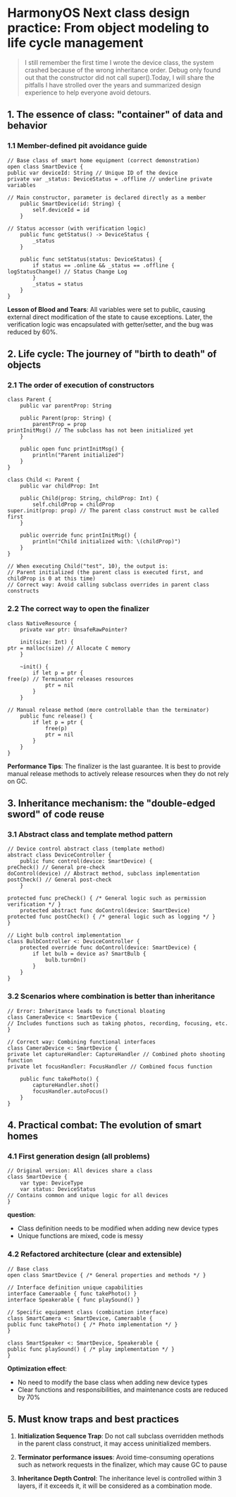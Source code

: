 # HarmonyOS Next class design practice: From object modeling to life cycle management

> I still remember the first time I wrote the device class, the system crashed because of the wrong inheritance order. Debug only found out that the constructor did not call super().Today, I will share the pitfalls I have strolled over the years and summarized design experience to help everyone avoid detours.


## 1. The essence of class: "container" of data and behavior

### 1.1 Member-defined pit avoidance guide
```cj
// Base class of smart home equipment (correct demonstration)
open class SmartDevice {
public var deviceId: String // Unique ID of the device
private var _status: DeviceStatus = .offline // underline private variables
    
// Main constructor, parameter is declared directly as a member
    public SmartDevice(id: String) {
        self.deviceId = id
    }
    
// Status accessor (with verification logic)
    public func getStatus() -> DeviceStatus {
        _status
    }
    
    public func setStatus(status: DeviceStatus) {
        if status == .online && _status == .offline {
logStatusChange() // Status Change Log
        }
        _status = status
    }
}
```  

**Lesson of Blood and Tears**: All variables were set to public, causing external direct modification of the state to cause exceptions. Later, the verification logic was encapsulated with getter/setter, and the bug was reduced by 60%.


## 2. Life cycle: The journey of "birth to death" of objects

### 2.1 The order of execution of constructors
```cj
class Parent {
    public var parentProp: String
    
    public Parent(prop: String) {
        parentProp = prop
printInitMsg() // The subclass has not been initialized yet
    }
    
    public open func printInitMsg() {
        println("Parent initialized")
    }
}

class Child <: Parent {
    public var childProp: Int
    
    public Child(prop: String, childProp: Int) {
        self.childProp = childProp
super.init(prop: prop) // The parent class construct must be called first
    }
    
    public override func printInitMsg() {
        println("Child initialized with: \(childProp)")
    }
}

// When executing Child("test", 10), the output is:
// Parent initialized (the parent class is executed first, and childProp is 0 at this time)
// Correct way: Avoid calling subclass overrides in parent class constructs
```  

### 2.2 The correct way to open the finalizer
```cj
class NativeResource {
    private var ptr: UnsafeRawPointer?
    
    init(size: Int) {
ptr = malloc(size) // Allocate C memory
    }
    
    ~init() {
        if let p = ptr {
free(p) // Terminator releases resources
            ptr = nil
        }
    }
    
// Manual release method (more controllable than the terminator)
    public func release() {
        if let p = ptr {
            free(p)
            ptr = nil
        }
    }
}
```  

**Performance Tips**: The finalizer is the last guarantee. It is best to provide manual release methods to actively release resources when they do not rely on GC.


## 3. Inheritance mechanism: the "double-edged sword" of code reuse

### 3.1 Abstract class and template method pattern
```cj
// Device control abstract class (template method)
abstract class DeviceController {
    public func control(device: SmartDevice) {
preCheck() // General pre-check
doControl(device) // Abstract method, subclass implementation
postCheck() // General post-check
    }
    
protected func preCheck() { /* General logic such as permission verification */ }
    protected abstract func doControl(device: SmartDevice)
protected func postCheck() { /* general logic such as logging */ }
}

// Light bulb control implementation
class BulbController <: DeviceController {
    protected override func doControl(device: SmartDevice) {
        if let bulb = device as? SmartBulb {
            bulb.turnOn()
        }
    }
}
```  

### 3.2 Scenarios where combination is better than inheritance
```cj
// Error: Inheritance leads to functional bloating
class CameraDevice <: SmartDevice {
// Includes functions such as taking photos, recording, focusing, etc.
}

// Correct way: Combining functional interfaces
class CameraDevice <: SmartDevice {
private let captureHandler: CaptureHandler // Combined photo shooting function
private let focusHandler: FocusHandler // Combined focus function
    
    public func takePhoto() {
        captureHandler.shot()
        focusHandler.autoFocus()
    }
}
```  


## 4. Practical combat: The evolution of smart homes

### 4.1 First generation design (all problems)
```cj
// Original version: All devices share a class
class SmartDevice {
    var type: DeviceType
    var status: DeviceStatus
// Contains common and unique logic for all devices
}
```  

**question**:
- Class definition needs to be modified when adding new device types
- Unique functions are mixed, code is messy


### 4.2 Refactored architecture (clear and extensible)
```cj
// Base class
open class SmartDevice { /* General properties and methods */ }

// Interface definition unique capabilities
interface Cameraable { func takePhoto() }
interface Speakerable { func playSound() }

// Specific equipment class (combination interface)
class SmartCamera <: SmartDevice, Cameraable {
public func takePhoto() { /* Photo implementation */ }
}

class SmartSpeaker <: SmartDevice, Speakerable {
public func playSound() { /* play implementation */ }
}
```  

**Optimization effect**:
- No need to modify the base class when adding new device types
- Clear functions and responsibilities, and maintenance costs are reduced by 70%


## 5. Must know traps and best practices

1. **Initialization Sequence Trap**:
Do not call subclass overridden methods in the parent class construct, it may access uninitialized members.

2. **Terminator performance issues**:
Avoid time-consuming operations such as network requests in the finalizer, which may cause GC to pause

3. **Inheritance Depth Control**:
The inheritance level is controlled within 3 layers, if it exceeds it, it will be considered as a combination mode.
